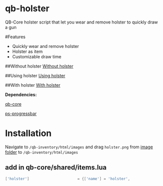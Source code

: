 # qb-holster
 QB-Core holster script that let you wear and remove holster to quickly draw a gun

 #Features
 - Quickly wear and remove holster
 - Holster as item
 - Customizable draw time

 ##Without holster
 [Without holster](https://streamable.com/d877wj)

 ##Using holster
 [Using holster](https://streamable.com/ovu3h9)

 ##With holster
[With holster](https://streamable.com/tu7ln2)
 
**Dependencies:**

[qb-core](https://github.com/qbcore-framework/qb-core)

[ps-progressbar](https://github.com/Project-Sloth/progressbar)

# **Installation**
Navigate to `/qb-inventory/html/images` and drag `holster.png` from [image folder](image/holster.png) to `/qb-inventory/html/images`
## **add in qb-core/shared/items.lua**
```lua
['holster']						 = {['name'] = 'holster', 						['label'] = 'Holster', 					['weight'] = 5, 		['type'] = 'item', 		['image'] = 'holster.png',		 		['unique'] = true, 		['useable'] = true, 	['shouldClose'] = true, 	['combinable'] = nil,  ['description'] = 'An holster to quickly draw your handgun.'},

```

